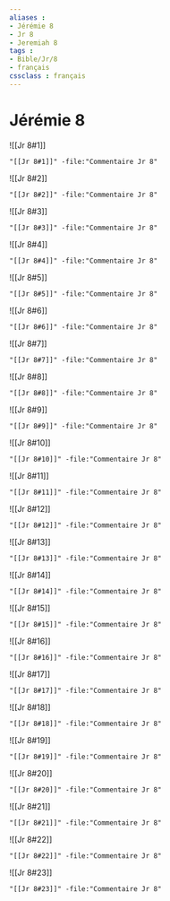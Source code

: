 ```yaml
---
aliases : 
- Jérémie 8
- Jr 8
- Jeremiah 8
tags : 
- Bible/Jr/8
- français
cssclass : français
---
```


# Jérémie 8

![[Jr 8#1]]

```query
"[[Jr 8#1]]" -file:"Commentaire Jr 8"
```

![[Jr 8#2]]

```query
"[[Jr 8#2]]" -file:"Commentaire Jr 8"
```

![[Jr 8#3]]

```query
"[[Jr 8#3]]" -file:"Commentaire Jr 8"
```

![[Jr 8#4]]

```query
"[[Jr 8#4]]" -file:"Commentaire Jr 8"
```

![[Jr 8#5]]

```query
"[[Jr 8#5]]" -file:"Commentaire Jr 8"
```

![[Jr 8#6]]

```query
"[[Jr 8#6]]" -file:"Commentaire Jr 8"
```

![[Jr 8#7]]

```query
"[[Jr 8#7]]" -file:"Commentaire Jr 8"
```

![[Jr 8#8]]

```query
"[[Jr 8#8]]" -file:"Commentaire Jr 8"
```

![[Jr 8#9]]

```query
"[[Jr 8#9]]" -file:"Commentaire Jr 8"
```

![[Jr 8#10]]

```query
"[[Jr 8#10]]" -file:"Commentaire Jr 8"
```

![[Jr 8#11]]

```query
"[[Jr 8#11]]" -file:"Commentaire Jr 8"
```

![[Jr 8#12]]

```query
"[[Jr 8#12]]" -file:"Commentaire Jr 8"
```

![[Jr 8#13]]

```query
"[[Jr 8#13]]" -file:"Commentaire Jr 8"
```

![[Jr 8#14]]

```query
"[[Jr 8#14]]" -file:"Commentaire Jr 8"
```

![[Jr 8#15]]

```query
"[[Jr 8#15]]" -file:"Commentaire Jr 8"
```

![[Jr 8#16]]

```query
"[[Jr 8#16]]" -file:"Commentaire Jr 8"
```

![[Jr 8#17]]

```query
"[[Jr 8#17]]" -file:"Commentaire Jr 8"
```

![[Jr 8#18]]

```query
"[[Jr 8#18]]" -file:"Commentaire Jr 8"
```

![[Jr 8#19]]

```query
"[[Jr 8#19]]" -file:"Commentaire Jr 8"
```

![[Jr 8#20]]

```query
"[[Jr 8#20]]" -file:"Commentaire Jr 8"
```

![[Jr 8#21]]

```query
"[[Jr 8#21]]" -file:"Commentaire Jr 8"
```

![[Jr 8#22]]

```query
"[[Jr 8#22]]" -file:"Commentaire Jr 8"
```

![[Jr 8#23]]

```query
"[[Jr 8#23]]" -file:"Commentaire Jr 8"
```

